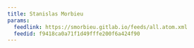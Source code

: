 ```yaml
---
title: Stanislas Morbieu
params:
  feedlink: https://smorbieu.gitlab.io/feeds/all.atom.xml
  feedid: f9418ca0a71f1d49fffe200f6a424f90
---
```

